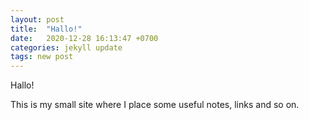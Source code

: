 ```yaml
---
layout: post
title:  "Hallo!"
date:   2020-12-28 16:13:47 +0700
categories: jekyll update
tags: new post
---
```


Hallo! 

This is my small site where I place some useful notes, links and so on.

